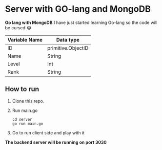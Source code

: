 # Server with GO-lang and MongoDB
**Go lang with MongoDB**
I have just started learning Go-lang so the code will be cursed 😂

|  Variable Name | Data type  | 
|---|---|
| ID | primitive.ObjectID|
| Name  | String  |  
| Level | Int  | 
| Rank |  String |  

## How to run
1. Clone this repo.  
2.  Run main.go  
   
    ```
    cd server
    go run main.go
    ```  
  
  3. Go to run client side and play with it    
  
**The backend server will be running on port 3030**

